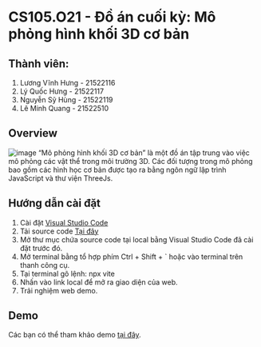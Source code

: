 # CS105.O21 - Đồ án cuối kỳ: Mô phỏng hình khối 3D cơ bản
## Thành viên:
  1. Lương Vĩnh Hưng - 21522116
  2. Lý Quốc Hưng - 21522117
  3. Nguyễn Sỹ Hùng - 21522119
  4. Lê Minh Quang - 21522510
## Overview
![image](https://github.com/hungns1522003/CS105.O21/assets/100069330/b338156e-1d5d-4bca-958e-b627e57c53f5)
“Mô phỏng hình khối 3D cơ bản” là một đồ án tập trung vào việc mô phỏng các vật thể trong môi trường 3D. Các đối tượng trong mô phỏng bao gồm các hình học cơ bản được tạo ra bằng ngôn ngữ lập trình JavaScript và thư viện ThreeJs.
## Hướng dẫn cài đặt
  1. Cài đặt [Visual Studio Code](https://code.visualstudio.com/download)
  2. Tải source code [Tại đây](https://github.com/hungns1522003/CS105.O21)
  3. Mở thư mục chứa source code tại local bằng Visual Studio Code đã cài đặt trước đó.
  4. Mở terminal bằng tổ hợp phím Ctrl + Shift + ` hoặc vào terminal trên thanh công cụ.
  5. Tại terminal gõ lệnh: npx vite
  6. Nhấn vào link local để mở ra giao diện của web.
  7. Trải nghiệm web demo.
## Demo
Các bạn có thể tham khảo demo [tại đây](link).
